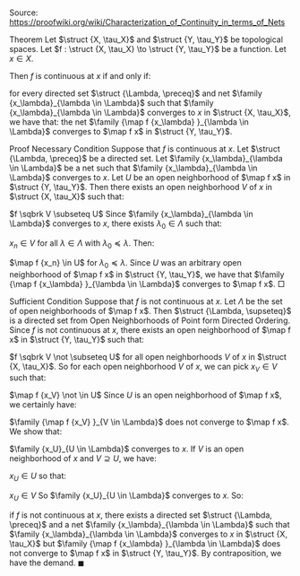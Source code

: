 # 

Source: https://proofwiki.org/wiki/Characterization_of_Continuity_in_terms_of_Nets



Theorem
Let $\struct {X, \tau_X}$ and $\struct {Y, \tau_Y}$ be topological spaces.
Let $f : \struct {X, \tau_X} \to \struct {Y, \tau_Y}$ be a function.
Let $x \in X$. 

Then $f$ is continuous at $x$ if and only if:

for every directed set $\struct {\Lambda, \preceq}$ and net $\family {x_\lambda}_{\lambda \in \Lambda}$ such that $\family {x_\lambda}_{\lambda \in \Lambda}$ converges to $x$ in $\struct {X, \tau_X}$, we have that:
the net $\family {\map f {x_\lambda} }_{\lambda \in \Lambda}$ converges to $\map f x$ in $\struct {Y, \tau_Y}$.


Proof
Necessary Condition
Suppose that $f$ is continuous at $x$.
Let $\struct {\Lambda, \preceq}$ be a directed set.
Let $\family {x_\lambda}_{\lambda \in \Lambda}$ be a net such that $\family {x_\lambda}_{\lambda \in \Lambda}$ converges to $x$.
Let $U$ be an open neighborhood of $\map f x$ in $\struct {Y, \tau_Y}$.
Then there exists an open neighborhood $V$ of $x$ in $\struct {X, \tau_X}$ such that: 

$f \sqbrk V \subseteq U$
Since $\family {x_\lambda}_{\lambda \in \Lambda}$ converges to $x$, there exists $\lambda_0 \in \Lambda$ such that: 

$x_n \in V$ for all $\lambda \in \Lambda$ with $\lambda_0 \preceq \lambda$.
Then: 

$\map f {x_n} \in U$
for $\lambda_0 \preceq \lambda$.
Since $U$ was an arbitrary open neighborhood of $\map f x$ in $\struct {Y, \tau_Y}$, we have that $\family {\map f {x_\lambda} }_{\lambda \in \Lambda}$ converges to $\map f x$. 
$\Box$

Sufficient Condition
Suppose that $f$ is not continuous at $x$.
Let $\Lambda$ be the set of open neighborhoods of $\map f x$. 
Then $\struct {\Lambda, \supseteq}$ is a directed set from Open Neighborhoods of Point form Directed Ordering.
Since $f$ is not continuous at $x$, there exists an open neighborhood of $\map f x$ in $\struct {Y, \tau_Y}$ such that: 

$f \sqbrk V \not \subseteq U$
for all open neighborhoods $V$ of $x$ in $\struct {X, \tau_X}$.
So for each open neighborhood $V$ of $x$, we can pick $x_V \in V$ such that: 

$\map f {x_V} \not \in U$
Since $U$ is an open neighborhood of $\map f x$, we certainly have: 

$\family {\map f {x_V} }_{V \in \Lambda}$ does not converge to $\map f x$.
We show that: 

$\family {x_U}_{U \in \Lambda}$ converges to $x$.
If $V$ is an open neighborhood of $x$ and $V \supseteq U$, we have: 

$x_U \in U$
so that: 

$x_U \in V$
So $\family {x_U}_{U \in \Lambda}$ converges to $x$.
So:

if $f$ is not continuous at $x$, there exists a directed set $\struct {\Lambda, \preceq}$ and a net $\family {x_\lambda}_{\lambda \in \Lambda}$ such that $\family {x_\lambda}_{\lambda \in \Lambda}$ converges to $x$ in $\struct {X, \tau_X}$ but $\family {\map f {x_\lambda} }_{\lambda \in \Lambda}$ does not converge to $\map f x$ in $\struct {Y, \tau_Y}$.
By contraposition, we have the demand.
$\blacksquare$





